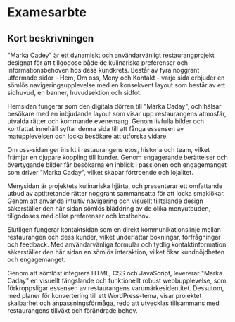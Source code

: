 # Examesarbte

## Kort beskrivningen

"Marka Cadey" är ett dynamiskt och användarvänligt restaurangprojekt designat för att tillgodose både de kulinariska preferenser och informationsbehoven hos dess kundkrets. Består av fyra noggrant utformade sidor - Hem, Om oss, Meny och Kontakt - varje sida erbjuder en sömlös navigeringsupplevelse med en konsekvent layout som består av ett sidhuvud, en banner, huvudsektion och sidfot.

Hemsidan fungerar som den digitala dörren till "Marka Caday", och hälsar besökare med en inbjudande layout som visar upp restaurangens atmosfär, utvalda rätter och kommande evenemang. Genom livfulla bilder och kortfattat innehåll syftar denna sida till att fånga essensen av matupplevelsen och locka besökare att utforska vidare.

Om oss-sidan ger insikt i restaurangens etos, historia och team, vilket främjar en djupare koppling till kunder. Genom engagerande berättelser och övertygande bilder får besökarna en inblick i passionen och engagemanget som driver "Marka Caday", vilket skapar förtroende och lojalitet.

Menysidan är projektets kulinariska hjärta, och presenterar ett omfattande utbud av aptitretande rätter noggrant sammansatta för att locka smaklökar. Genom att använda intuitiv navigering och visuellt tilltalande design säkerställer den här sidan sömlös bläddring av de olika menyutbuden, tillgodoses med olika preferenser och kostbehov.

Slutligen fungerar kontaktsidan som en direkt kommunikationslinje mellan restaurangen och dess kunder, vilket underlättar bokningar, förfrågningar och feedback. Med användarvänliga formulär och tydlig kontaktinformation säkerställer den här sidan en sömlös interaktion, vilket ökar kundnöjdheten och engagemanget.

Genom att sömlöst integrera HTML, CSS och JavaScript, levererar "Marka Caday" en visuellt fängslande och funktionellt robust webbupplevelse, som förkroppsligar essensen av restaurangens varumärkesidentitet. Dessutom, med planer för konvertering till ett WordPress-tema, visar projektet skalbarhet och anpassningsförmåga, redo att utvecklas tillsammans med restaurangens tillväxt och förändrade behov.
